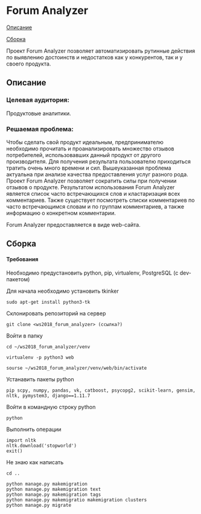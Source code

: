 # Forum Analyzer

[Описание](#%D0%9E%D0%BF%D0%B8%D1%81%D0%B0%D0%BD%D0%B8%D0%B5)

[Сборка](#%D0%A1%D0%B1%D0%BE%D1%80%D0%BA%D0%B0)


Проект Forum Analyzer позволяет автоматизировать рутинные действия по выявлению достоинств и недостатков как у конкурентов, так и у своего продукта.


## Описание

   ### Целевая аудитория: 
   
   Продуктовые аналитики.
   
   ### Решаемая проблема:
   
   Чтобы сделать свой продукт идеальным, предпринимателю необходимо прочитать и проанализировать множество отзывов потребителей, использовавших данный продукт от другого производителя.
   Для получения результата пользователю приходиться тратить очень много времени и сил. 
   Вышеуказанная проблема актуальна при анализе качества предоставления услуг разного рода. 
   Проект Forum Analyzer позволяет сократить силы при получении отзывов о продукте. 
   Результатом использования Forum Analyzer является список часто встречающихся слов и кластаризация всех комментариев. 
   Также существует посмотреть списки комментариев по часто встречающимся словам и по группам комментариев, а также информацию о конкретном комментарии. 

  Forum Analyzer предоставляется в виде web-сайта.

## Сборка

#### Требования

Необходимо предустановить python, pip, virtualenv, PostgreSQL (с dev-пакетом)

Для начала необходимо установить tkinker

```
sudo apt-get install python3-tk
```
Склонировать репозиторий на сервер

```
git clone <ws2018_forum_analyzer> (ссылка?)
```

Войти в папку 
```
cd ~/ws2018_forum_analyzer/venv
```

```
virtualenv -p python3 web
```

```
sourse ~/ws2018_forum_analyzer/venv/web/bin/activate
```
Устанавить пакеты python
```
pip scpy, numpy, pandas, vk, catboost, psycopg2, scikit-learn, gensim, nltk, pymystem3, django==1.11.7
```
Войти в командную строку python

```
python
```

Выполнить операции 

```
import nltk
nltk.download('stopworld')
exit()
```

Не знаю как написать 

```
cd ..
```

 ```
 python manage.py makemigration
 python manage.py makemigration text
 python manage.py makemigration tags
 python manage.py makemigratio makemigration clusters
 python manage.py migrate
 ```

